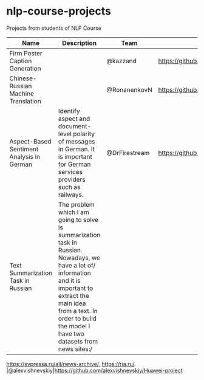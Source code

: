 # nlp-course-projects
Projects from students of NLP Course

|Name|Description|Team|Repository|
|----|-----------|----|----------|
|Firm Poster Caption Generation||@kazzand|https://github.com/kazzand/huaweiproject |
|Chinese-Russian Machine Translation||@RonanenkovN|https://github.com/RomanenkovN/HuaweiNLP |
|Aspect-Based Sentiment Analysis in German|Identify aspect and document-level polarity of messages in German. It is important for German services providers such as railways.|@DrFirestream|https://github.com/DrFirestream/NLP |
|Text Summarization Task in Russian|The problem which I am going to solve is summarization task in Russian. Nowadays, we have a lot of/ information and it is important to extract the main idea from a text. In order to build the model I have two datasets from news sites:/
https://svpressa.ru/all/news-archive/, https://ria.ru/.
|@alexvishnevskiy|https://github.com/alexvishnevskiy/Huawei-project

